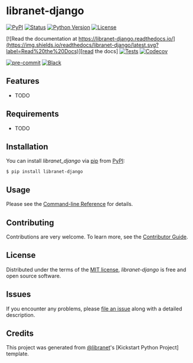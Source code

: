 # libranet-django

[![PyPI](https://img.shields.io/pypi/v/libranet-django.svg)][pypi status]
[![Status](https://img.shields.io/pypi/status/libranet-django.svg)][pypi status]
[![Python Version](https://img.shields.io/pypi/pyversions/libranet-django)][pypi status]
[![License](https://img.shields.io/pypi/l/libranet-django)][license]

[![Read the documentation at https://libranet-django.readthedocs.io/](https://img.shields.io/readthedocs/libranet-django/latest.svg?label=Read%20the%20Docs)][read the docs]
[![Tests](https://github.com/woutervh/libranet-django/workflows/Tests/badge.svg)][tests]
[![Codecov](https://codecov.io/gh/woutervh/libranet-django/branch/main/graph/badge.svg)][codecov]

[![pre-commit](https://img.shields.io/badge/pre--commit-enabled-brightgreen?logo=pre-commit&logoColor=white)][pre-commit]
[![Black](https://img.shields.io/badge/code%20style-black-000000.svg)][black]

[pypi status]: https://pypi.org/project/libranet-django/
[read the docs]: https://libranet-django.readthedocs.io/
[tests]: https://github.com/woutervh/libranet-django/actions?workflow=Tests
[codecov]: https://app.codecov.io/gh/woutervh/libranet-django
[pre-commit]: https://github.com/pre-commit/pre-commit
[black]: https://github.com/psf/black

## Features

- TODO

## Requirements

- TODO

## Installation

You can install _libranet_django_ via [pip] from [PyPI]:

```console
$ pip install libranet-django
```

## Usage

Please see the [Command-line Reference] for details.

## Contributing

Contributions are very welcome.
To learn more, see the [Contributor Guide].

## License

Distributed under the terms of the [MIT license][license],
_libranet-django_ is free and open source software.

## Issues

If you encounter any problems,
please [file an issue] along with a detailed description.

## Credits

This project was generated from [@libranet]'s [Kickstart Python Project] template.

[@libranet]: https://github.com/libranet
[pypi]: https://pypi.org/
[kickstatr python project]: https://github.com/libranet/kickstart-python-project
[file an issue]: https://github.com/woutervh/libranet-django/issues
[pip]: https://pip.pypa.io/

<!-- github-only -->

[license]: https://github.com/woutervh/libranet-django/blob/main/docs/license.md
[contributor guide]: https://github.com/woutervh/libranet-django/blob/main/docs/contributing.md
[command-line reference]: https://libranet-django.readthedocs.io/en/latest/usage.html
